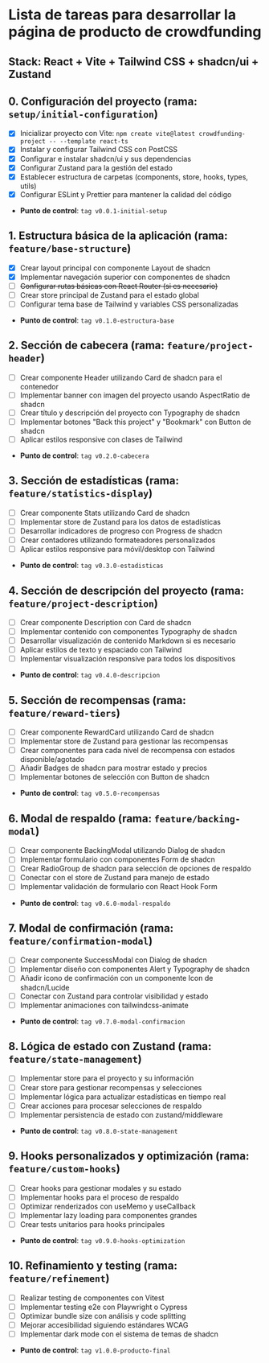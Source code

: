 # Lista de tareas para desarrollar la página de producto de crowdfunding

## Stack: React + Vite + Tailwind CSS + shadcn/ui + Zustand

## 0. Configuración del proyecto (rama: `setup/initial-configuration`)

- [x] Inicializar proyecto con Vite: `npm create vite@latest crowdfunding-project -- --template react-ts`
- [x] Instalar y configurar Tailwind CSS con PostCSS
- [x] Configurar e instalar shadcn/ui y sus dependencias
- [x] Configurar Zustand para la gestión del estado
- [x] Establecer estructura de carpetas (components, store, hooks, types, utils)
- [x] Configurar ESLint y Prettier para mantener la calidad del código
- **Punto de control**: `tag v0.0.1-initial-setup`

## 1. Estructura básica de la aplicación (rama: `feature/base-structure`)

- [x] Crear layout principal con componente Layout de shadcn
- [x] Implementar navegación superior con componentes de shadcn
- [ ] ~~Configurar rutas básicas con React Router (si es necesario)~~
- [ ] Crear store principal de Zustand para el estado global
- [ ] Configurar tema base de Tailwind y variables CSS personalizadas
- **Punto de control**: `tag v0.1.0-estructura-base`

## 2. Sección de cabecera (rama: `feature/project-header`)

- [ ] Crear componente Header utilizando Card de shadcn para el contenedor
- [ ] Implementar banner con imagen del proyecto usando AspectRatio de shadcn
- [ ] Crear título y descripción del proyecto con Typography de shadcn
- [ ] Implementar botones "Back this project" y "Bookmark" con Button de shadcn
- [ ] Aplicar estilos responsive con clases de Tailwind
- **Punto de control**: `tag v0.2.0-cabecera`

## 3. Sección de estadísticas (rama: `feature/statistics-display`)

- [ ] Crear componente Stats utilizando Card de shadcn
- [ ] Implementar store de Zustand para los datos de estadísticas
- [ ] Desarrollar indicadores de progreso con Progress de shadcn
- [ ] Crear contadores utilizando formateadores personalizados
- [ ] Aplicar estilos responsive para móvil/desktop con Tailwind
- **Punto de control**: `tag v0.3.0-estadisticas`

## 4. Sección de descripción del proyecto (rama: `feature/project-description`)

- [ ] Crear componente Description con Card de shadcn
- [ ] Implementar contenido con componentes Typography de shadcn
- [ ] Desarrollar visualización de contenido Markdown si es necesario
- [ ] Aplicar estilos de texto y espaciado con Tailwind
- [ ] Implementar visualización responsive para todos los dispositivos
- **Punto de control**: `tag v0.4.0-descripcion`

## 5. Sección de recompensas (rama: `feature/reward-tiers`)

- [ ] Crear componente RewardCard utilizando Card de shadcn
- [ ] Implementar store de Zustand para gestionar las recompensas
- [ ] Crear componentes para cada nivel de recompensa con estados disponible/agotado
- [ ] Añadir Badges de shadcn para mostrar estado y precios
- [ ] Implementar botones de selección con Button de shadcn
- **Punto de control**: `tag v0.5.0-recompensas`

## 6. Modal de respaldo (rama: `feature/backing-modal`)

- [ ] Crear componente BackingModal utilizando Dialog de shadcn
- [ ] Implementar formulario con componentes Form de shadcn
- [ ] Crear RadioGroup de shadcn para selección de opciones de respaldo
- [ ] Conectar con el store de Zustand para manejo de estado
- [ ] Implementar validación de formulario con React Hook Form
- **Punto de control**: `tag v0.6.0-modal-respaldo`

## 7. Modal de confirmación (rama: `feature/confirmation-modal`)

- [ ] Crear componente SuccessModal con Dialog de shadcn
- [ ] Implementar diseño con componentes Alert y Typography de shadcn
- [ ] Añadir icono de confirmación con un componente Icon de shadcn/Lucide
- [ ] Conectar con Zustand para controlar visibilidad y estado
- [ ] Implementar animaciones con tailwindcss-animate
- **Punto de control**: `tag v0.7.0-modal-confirmacion`

## 8. Lógica de estado con Zustand (rama: `feature/state-management`)

- [ ] Implementar store para el proyecto y su información
- [ ] Crear store para gestionar recompensas y selecciones
- [ ] Implementar lógica para actualizar estadísticas en tiempo real
- [ ] Crear acciones para procesar selecciones de respaldo
- [ ] Implementar persistencia de estado con zustand/middleware
- **Punto de control**: `tag v0.8.0-state-management`

## 9. Hooks personalizados y optimización (rama: `feature/custom-hooks`)

- [ ] Crear hooks para gestionar modales y su estado
- [ ] Implementar hooks para el proceso de respaldo
- [ ] Optimizar renderizados con useMemo y useCallback
- [ ] Implementar lazy loading para componentes grandes
- [ ] Crear tests unitarios para hooks principales
- **Punto de control**: `tag v0.9.0-hooks-optimization`

## 10. Refinamiento y testing (rama: `feature/refinement`)

- [ ] Realizar testing de componentes con Vitest
- [ ] Implementar testing e2e con Playwright o Cypress
- [ ] Optimizar bundle size con análisis y code splitting
- [ ] Mejorar accesibilidad siguiendo estándares WCAG
- [ ] Implementar dark mode con el sistema de temas de shadcn
- **Punto de control**: `tag v1.0.0-producto-final`
